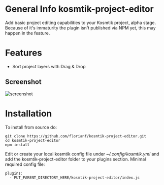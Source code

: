 # General Info kosmtik-project-editor

Add basic project editing capabilities to your Kosmtik project, alpha stage.
Because of it's immaturity the plugin isn't published via NPM yet, this may happen in the feature.

# Features

- Sort project layers with Drag & Drop

## Screenshot

![screenshot](https://raw.github.com/florianf/kosmtik-project-editor/master/screenshot.png "Screenshot of Project Editor")

# Installation

To install from source do:

    git clone https://github.com/florianf/kosmtik-project-editor.git
    cd kosmtik-project-editor
    npm install

Edit or create your local kosmtik config file under *~/.config/kosmtik.yml* and add the kosmtik-project-editor folder to your plugins section.
Minimal required config file:

	plugins:
	  - PUT_PARENT_DIRECTORY_HERE/kosmtik-project-editor/index.js